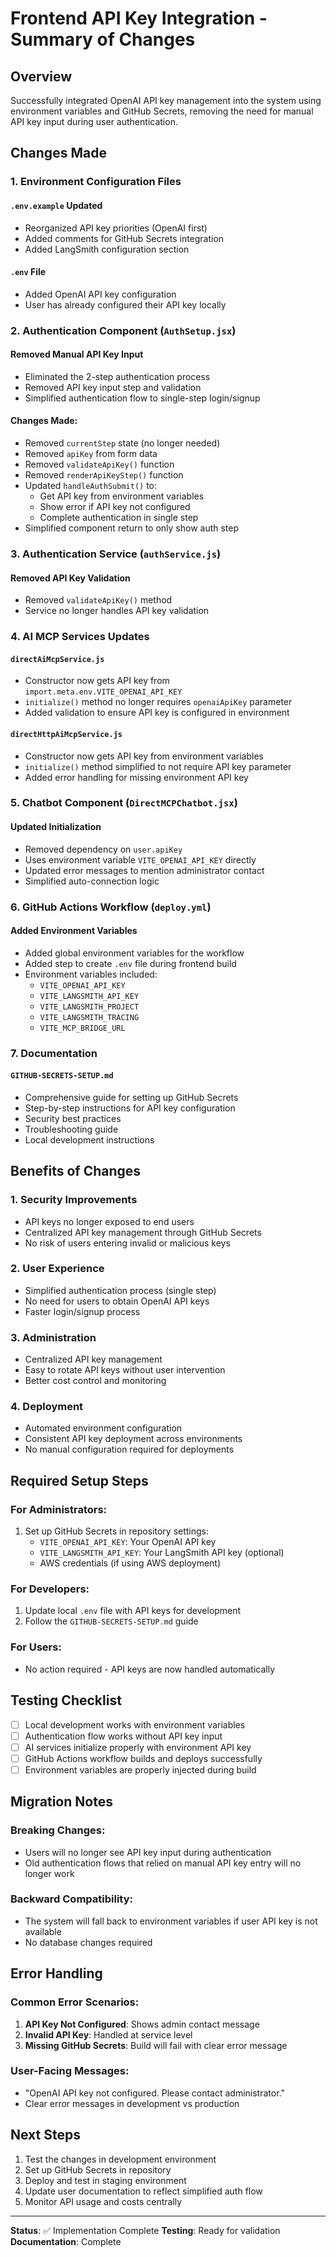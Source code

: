 # Frontend API Key Integration - Summary of Changes

## Overview
Successfully integrated OpenAI API key management into the system using environment variables and GitHub Secrets, removing the need for manual API key input during user authentication.

## Changes Made

### 1. Environment Configuration Files

#### `.env.example` Updated
- Reorganized API key priorities (OpenAI first)
- Added comments for GitHub Secrets integration
- Added LangSmith configuration section

#### `.env` File
- Added OpenAI API key configuration
- User has already configured their API key locally

### 2. Authentication Component (`AuthSetup.jsx`)

#### Removed Manual API Key Input
- Eliminated the 2-step authentication process
- Removed API key input step and validation
- Simplified authentication flow to single-step login/signup

#### Changes Made:
- Removed `currentStep` state (no longer needed)
- Removed `apiKey` from form data
- Removed `validateApiKey()` function
- Removed `renderApiKeyStep()` function
- Updated `handleAuthSubmit()` to:
  - Get API key from environment variables
  - Show error if API key not configured
  - Complete authentication in single step
- Simplified component return to only show auth step

### 3. Authentication Service (`authService.js`)

#### Removed API Key Validation
- Removed `validateApiKey()` method
- Service no longer handles API key validation

### 4. AI MCP Services Updates

#### `directAiMcpService.js`
- Constructor now gets API key from `import.meta.env.VITE_OPENAI_API_KEY`
- `initialize()` method no longer requires `openaiApiKey` parameter
- Added validation to ensure API key is configured in environment

#### `directHttpAiMcpService.js`
- Constructor now gets API key from environment variables
- `initialize()` method simplified to not require API key parameter
- Added error handling for missing environment API key

### 5. Chatbot Component (`DirectMCPChatbot.jsx`)

#### Updated Initialization
- Removed dependency on `user.apiKey`
- Uses environment variable `VITE_OPENAI_API_KEY` directly
- Updated error messages to mention administrator contact
- Simplified auto-connection logic

### 6. GitHub Actions Workflow (`deploy.yml`)

#### Added Environment Variables
- Added global environment variables for the workflow
- Added step to create `.env` file during frontend build
- Environment variables included:
  - `VITE_OPENAI_API_KEY`
  - `VITE_LANGSMITH_API_KEY`
  - `VITE_LANGSMITH_PROJECT`
  - `VITE_LANGSMITH_TRACING`
  - `VITE_MCP_BRIDGE_URL`

### 7. Documentation

#### `GITHUB-SECRETS-SETUP.md`
- Comprehensive guide for setting up GitHub Secrets
- Step-by-step instructions for API key configuration
- Security best practices
- Troubleshooting guide
- Local development instructions

## Benefits of Changes

### 1. Security Improvements
- API keys no longer exposed to end users
- Centralized API key management through GitHub Secrets
- No risk of users entering invalid or malicious keys

### 2. User Experience
- Simplified authentication process (single step)
- No need for users to obtain OpenAI API keys
- Faster login/signup process

### 3. Administration
- Centralized API key management
- Easy to rotate API keys without user intervention
- Better cost control and monitoring

### 4. Deployment
- Automated environment configuration
- Consistent API key deployment across environments
- No manual configuration required for deployments

## Required Setup Steps

### For Administrators:
1. Set up GitHub Secrets in repository settings:
   - `VITE_OPENAI_API_KEY`: Your OpenAI API key
   - `VITE_LANGSMITH_API_KEY`: Your LangSmith API key (optional)
   - AWS credentials (if using AWS deployment)

### For Developers:
1. Update local `.env` file with API keys for development
2. Follow the `GITHUB-SECRETS-SETUP.md` guide

### For Users:
- No action required - API keys are now handled automatically

## Testing Checklist

- [ ] Local development works with environment variables
- [ ] Authentication flow works without API key input
- [ ] AI services initialize properly with environment API key
- [ ] GitHub Actions workflow builds and deploys successfully
- [ ] Environment variables are properly injected during build

## Migration Notes

### Breaking Changes:
- Users will no longer see API key input during authentication
- Old authentication flows that relied on manual API key entry will no longer work

### Backward Compatibility:
- The system will fall back to environment variables if user API key is not available
- No database changes required

## Error Handling

### Common Error Scenarios:
1. **API Key Not Configured**: Shows admin contact message
2. **Invalid API Key**: Handled at service level
3. **Missing GitHub Secrets**: Build will fail with clear error message

### User-Facing Messages:
- "OpenAI API key not configured. Please contact administrator."
- Clear error messages in development vs production

## Next Steps

1. Test the changes in development environment
2. Set up GitHub Secrets in repository
3. Deploy and test in staging environment
4. Update user documentation to reflect simplified auth flow
5. Monitor API usage and costs centrally

---

**Status**: ✅ Implementation Complete
**Testing**: Ready for validation
**Documentation**: Complete
